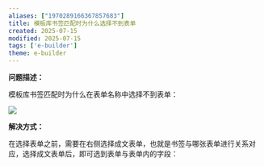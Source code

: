 ```yaml
---
aliases: ["1970289166367857683"]
title: 模板库书签匹配时为什么选择不到表单
created: 2025-07-15
modified: 2025-07-15
tags: ['e-builder']
theme: e-builder
---
```


**问题描述：**

模板库书签匹配时为什么在表单名称中选择不到表单：

![](https://myhelpdoc.oss-cn-heyuan.aliyuncs.com/mdimages/90d393667aed26d5ebdb6e06949c4cef.jpg)

**解决方式：**

在选择表单之前，需要在右侧选择成文表单，也就是书签与哪张表单进行关系对应，选择成文表单后，即可选到表单与表单内的字段：

